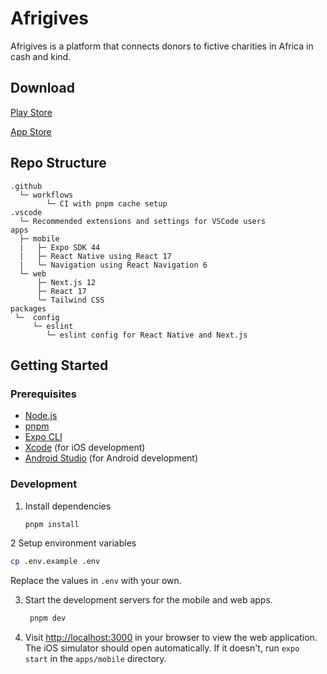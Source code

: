# Afrigives

Afrigives is a platform that connects donors to fictive charities in
Africa in cash and kind.

## Download

[Play Store](https://play.google.com/store/apps/details?id=com.afrigives)

[App Store](https://apps.apple.com/us/app/afrigives/id1581362020)

## Repo Structure

```
.github
  └─ workflows
        └─ CI with pnpm cache setup
.vscode
  └─ Recommended extensions and settings for VSCode users
apps
  ├─ mobile
  |   ├─ Expo SDK 44
  |   ├─ React Native using React 17
  |   └─ Navigation using React Navigation 6
  └─ web
      ├─ Next.js 12
      ├─ React 17
      └─ Tailwind CSS
packages
 └─  config
     └─ eslint
        └─ eslint config for React Native and Next.js
```

## Getting Started

### Prerequisites

- [Node.js](https://nodejs.org/en/download/)
- [pnpm](https://pnpm.io/installation)
- [Expo CLI](https://docs.expo.dev/get-started/installation/)
- [Xcode](https://apps.apple.com/us/app/xcode/id497799835?mt=12) (for iOS development)
- [Android Studio](https://developer.android.com/studio) (for Android development)

### Development

1. Install dependencies

   ```sh
   pnpm install
   ```

2 Setup environment variables

```sh
cp .env.example .env
```

Replace the values in `.env` with your own.

3. Start the development servers for the mobile and web apps.

   ```sh
    pnpm dev
   ```

4. Visit [http://localhost:3000](http://localhost:3000) in your browser to view the web application. The iOS simulator should open automatically. If it doesn't, run `expo start` in the `apps/mobile` directory.
